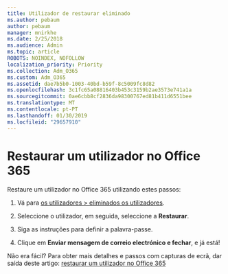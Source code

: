 ```yaml
---
title: Utilizador de restaurar eliminado
ms.author: pebaum
author: pebaum
manager: mnirkhe
ms.date: 2/25/2018
ms.audience: Admin
ms.topic: article
ROBOTS: NOINDEX, NOFOLLOW
localization_priority: Priority
ms.collection: Adm_O365
ms.custom: Adm_O365
ms.assetid: dae7b5b0-1003-40bd-b59f-8c5009fc8d82
ms.openlocfilehash: 3c1fc65a08816403b453c3159b2ae3573e741a1a
ms.sourcegitcommit: 0ae6cbb8cf2836da98300767ed81b411d6551bee
ms.translationtype: MT
ms.contentlocale: pt-PT
ms.lasthandoff: 01/30/2019
ms.locfileid: "29657910"
---
```

# <a name="restore-a-user-in-office-365"></a>Restaurar um utilizador no Office 365

Restaure um utilizador no Office 365 utilizando estes passos:
  
1. Vá para [os utilizadores \> eliminados os utilizadores](https://support.office.com/article/https://portal.office.com/adminportal/home.aspx#/deletedusers).
    
2. Seleccione o utilizador, em seguida, seleccione a **Restaurar**.
    
3. Siga as instruções para definir a palavra-passe.
    
4. Clique em **Enviar mensagem de correio electrónico e fechar**, e já está!
    
Não era fácil? Para obter mais detalhes e passos com capturas de ecrã, dar saída deste artigo: [restaurar um utilizador no Office 365](https://support.office.com/article/https://support.office.com/article/Restore-a-user-in-Office-365-2c261e42-5dd1-48b0-845f-2a016d29cfc1.aspx)
  

